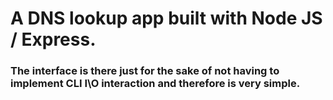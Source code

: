 <h1> A DNS lookup app built with Node JS / Express. </h1>

<h3> <b> The interface is there just for the sake of not having to implement CLI I\O interaction and therefore is very simple. </b> </h3>
